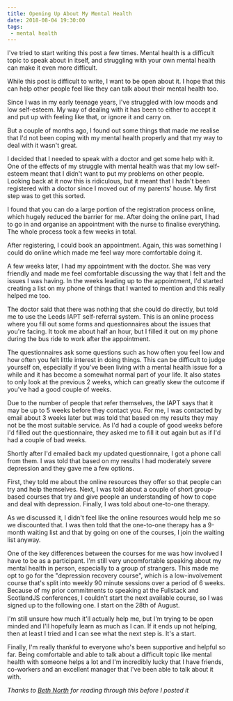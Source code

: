 ```yaml
---
title: Opening Up About My Mental Health
date: 2018-08-04 19:30:00
tags:
 - mental health
---
```

I've tried to start writing this post a few times. Mental health is a difficult topic to speak about in itself, and struggling with your own mental health can make it even more difficult.

While this post is difficult to write, I want to be open about it. I hope that this can help other people feel like they can talk about their mental health too.

<!-- more -->

Since I was in my early teenage years, I've struggled with low moods and low self-esteem. My way of dealing with it has been to either to accept it and put up with feeling like that, or ignore it and carry on.

But a couple of months ago, I found out some things that made me realise that I'd not been coping with my mental health properly and that my way to deal with it wasn't great.

I decided that I needed to speak with a doctor and get some help with it. One of the effects of my struggle with mental health was that my low self-esteem meant that I didn't want to put my problems on other people. Looking back at it now this is ridiculous, but it meant that I hadn't been registered with a doctor since I moved out of my parents' house. My first step was to get this sorted.

I found that you can do a large portion of the registration process online, which hugely reduced the barrier for me. After doing the online part, I had to go in and organise an appointment with the nurse to finalise everything. The whole process took a few weeks in total.

After registering, I could book an appointment. Again, this was something I could do online which made me feel way more comfortable doing it.

A few weeks later, I had my appointment with the doctor. She was very friendly and made me feel comfortable discussing the way that I felt and the issues I was having. In the weeks leading up to the appointment, I'd started creating a list on my phone of things that I wanted to mention and this really helped me too.

The doctor said that there was nothing that she could do directly, but told me to use the Leeds IAPT self-referral system. This is an online process where you fill out some forms and questionnaires about the issues that you're facing. It took me about half an hour, but I filled it out on my phone during the bus ride to work after the appointment.

The questionnaires ask some questions such as how often you feel low and how often you felt little interest in doing things. This can be difficult to judge yourself on, especially if you've been living with a mental health issue for a while and it has become a somewhat normal part of your life. It also states to only look at the previous 2 weeks, which can greatly skew the outcome if you've had a good couple of weeks.

Due to the number of people that refer themselves, the IAPT says that it may be up to 5 weeks before they contact you. For me, I was contacted by email about 3 weeks later but was told that based on my results they may not be the most suitable service. As I'd had a couple of good weeks before I'd filled out the questionnaire, they asked me to fill it out again but as if I'd had a couple of bad weeks.

Shortly after I'd emailed back my updated questionnaire, I got a phone call from them. I was told that based on my results I had moderately severe depression and they gave me a few options.

First, they told me about the online resources they offer so that people can try and help themselves. Next, I was told about a couple of short group-based courses that try and give people an understanding of how to cope and deal with depression. Finally, I was told about one-to-one therapy.

As we discussed it, I didn't feel like the online resources would help me so we discounted that. I was then told that the one-to-one therapy has a 9-month waiting list and that by going on one of the courses, I join the waiting list anyway.

One of the key differences between the courses for me was how involved I have to be as a participant. I'm still very uncomfortable speaking about my mental health in person, especially to a group of strangers. This made me opt to go for the "depression recovery course", which is a low-involvement course that's split into weekly 90 minute sessions over a period of 6 weeks. Because of my prior commitments to speaking at the Fullstack and ScotlandJS conferences, I couldn't start the next available course, so I was signed up to the following one. I start on the 28th of August.

I'm still unsure how much it'll actually help me, but I'm trying to be open minded and I'll hopefully learn as much as I can. If it ends up not helping, then at least I tried and I can see what the next step is. It's a start.

Finally, I'm really thankful to everyone who's been supportive and helpful so far. Being comfortable and able to talk about a difficult topic like mental health with someone helps a lot and I'm incredibly lucky that I have friends, co-workers and an excellent manager that I've been able to talk about it with.

*Thanks to [Beth North](https://bethnorth.wordpress.com/) for reading through this before I posted it*

